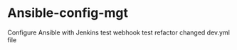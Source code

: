 # Ansible-config-mgt
Configure Ansible with Jenkins
test webhook
test refactor
changed dev.yml file
